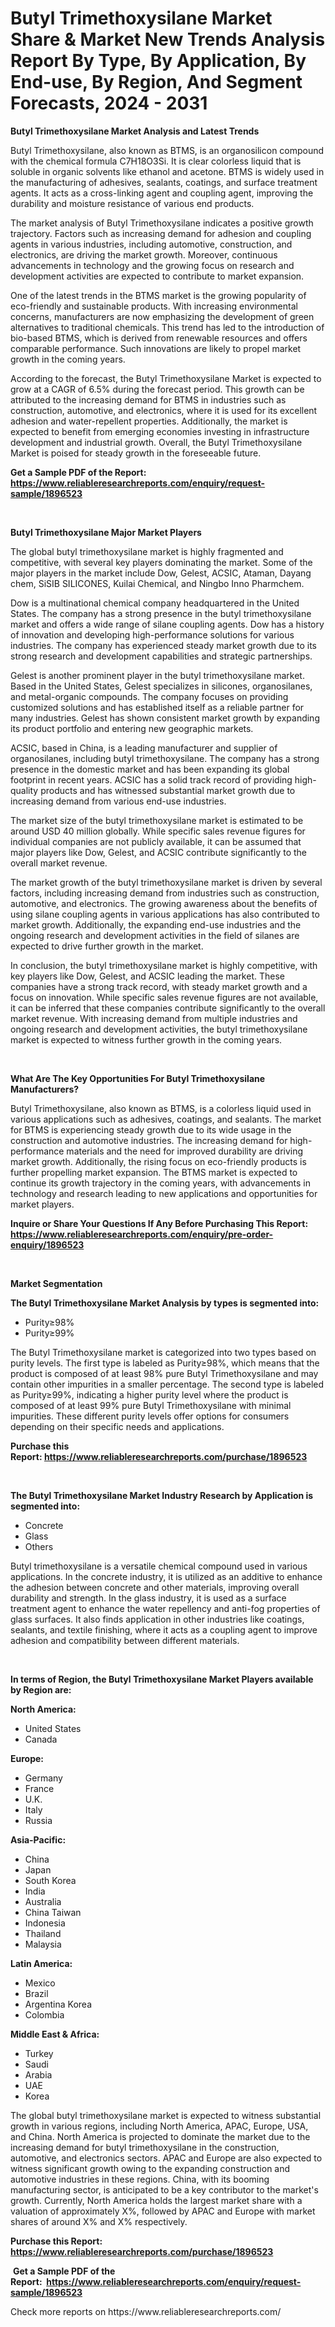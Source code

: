<p><h1>Butyl Trimethoxysilane Market Share & Market New Trends Analysis Report By Type, By Application, By End-use, By Region, And Segment Forecasts, 2024 - 2031</h1></p><p><strong>Butyl Trimethoxysilane Market Analysis and Latest Trends</strong></p>
<p><p>Butyl Trimethoxysilane, also known as BTMS, is an organosilicon compound with the chemical formula C7H18O3Si. It is clear colorless liquid that is soluble in organic solvents like ethanol and acetone. BTMS is widely used in the manufacturing of adhesives, sealants, coatings, and surface treatment agents. It acts as a cross-linking agent and coupling agent, improving the durability and moisture resistance of various end products.</p><p>The market analysis of Butyl Trimethoxysilane indicates a positive growth trajectory. Factors such as increasing demand for adhesion and coupling agents in various industries, including automotive, construction, and electronics, are driving the market growth. Moreover, continuous advancements in technology and the growing focus on research and development activities are expected to contribute to market expansion.</p><p>One of the latest trends in the BTMS market is the growing popularity of eco-friendly and sustainable products. With increasing environmental concerns, manufacturers are now emphasizing the development of green alternatives to traditional chemicals. This trend has led to the introduction of bio-based BTMS, which is derived from renewable resources and offers comparable performance. Such innovations are likely to propel market growth in the coming years.</p><p>According to the forecast, the Butyl Trimethoxysilane Market is expected to grow at a CAGR of 6.5% during the forecast period. This growth can be attributed to the increasing demand for BTMS in industries such as construction, automotive, and electronics, where it is used for its excellent adhesion and water-repellent properties. Additionally, the market is expected to benefit from emerging economies investing in infrastructure development and industrial growth. Overall, the Butyl Trimethoxysilane Market is poised for steady growth in the foreseeable future.</p></p>
<p><strong>Get a Sample PDF of the Report:&nbsp; <a href="https://www.reliableresearchreports.com/enquiry/request-sample/1896523">https://www.reliableresearchreports.com/enquiry/request-sample/1896523</a></strong></p>
<p>&nbsp;</p>
<p><strong>Butyl Trimethoxysilane Major Market Players</strong></p>
<p><p>The global butyl trimethoxysilane market is highly fragmented and competitive, with several key players dominating the market. Some of the major players in the market include Dow, Gelest, ACSIC, Ataman, Dayang chem, SiSIB SILICONES, Kuilai Chemical, and Ningbo Inno Pharmchem.</p><p>Dow is a multinational chemical company headquartered in the United States. The company has a strong presence in the butyl trimethoxysilane market and offers a wide range of silane coupling agents. Dow has a history of innovation and developing high-performance solutions for various industries. The company has experienced steady market growth due to its strong research and development capabilities and strategic partnerships.</p><p>Gelest is another prominent player in the butyl trimethoxysilane market. Based in the United States, Gelest specializes in silicones, organosilanes, and metal-organic compounds. The company focuses on providing customized solutions and has established itself as a reliable partner for many industries. Gelest has shown consistent market growth by expanding its product portfolio and entering new geographic markets.</p><p>ACSIC, based in China, is a leading manufacturer and supplier of organosilanes, including butyl trimethoxysilane. The company has a strong presence in the domestic market and has been expanding its global footprint in recent years. ACSIC has a solid track record of providing high-quality products and has witnessed substantial market growth due to increasing demand from various end-use industries.</p><p>The market size of the butyl trimethoxysilane market is estimated to be around USD 40 million globally. While specific sales revenue figures for individual companies are not publicly available, it can be assumed that major players like Dow, Gelest, and ACSIC contribute significantly to the overall market revenue.</p><p>The market growth of the butyl trimethoxysilane market is driven by several factors, including increasing demand from industries such as construction, automotive, and electronics. The growing awareness about the benefits of using silane coupling agents in various applications has also contributed to market growth. Additionally, the expanding end-use industries and the ongoing research and development activities in the field of silanes are expected to drive further growth in the market.</p><p>In conclusion, the butyl trimethoxysilane market is highly competitive, with key players like Dow, Gelest, and ACSIC leading the market. These companies have a strong track record, with steady market growth and a focus on innovation. While specific sales revenue figures are not available, it can be inferred that these companies contribute significantly to the overall market revenue. With increasing demand from multiple industries and ongoing research and development activities, the butyl trimethoxysilane market is expected to witness further growth in the coming years.</p></p>
<p>&nbsp;</p>
<p><strong>What Are The Key Opportunities For Butyl Trimethoxysilane Manufacturers?</strong></p>
<p><p>Butyl Trimethoxysilane, also known as BTMS, is a colorless liquid used in various applications such as adhesives, coatings, and sealants. The market for BTMS is experiencing steady growth due to its wide usage in the construction and automotive industries. The increasing demand for high-performance materials and the need for improved durability are driving market growth. Additionally, the rising focus on eco-friendly products is further propelling market expansion. The BTMS market is expected to continue its growth trajectory in the coming years, with advancements in technology and research leading to new applications and opportunities for market players.</p></p>
<p><strong>Inquire or Share Your Questions If Any Before Purchasing This Report: <a href="https://www.reliableresearchreports.com/enquiry/pre-order-enquiry/1896523">https://www.reliableresearchreports.com/enquiry/pre-order-enquiry/1896523</a></strong></p>
<p>&nbsp;</p>
<p><strong>Market Segmentation</strong></p>
<p><strong>The Butyl Trimethoxysilane Market Analysis by types is segmented into:</strong></p>
<p><ul><li>Purity≥98%</li><li>Purity≥99%</li></ul></p>
<p><p>The Butyl Trimethoxysilane market is categorized into two types based on purity levels. The first type is labeled as Purity≥98%, which means that the product is composed of at least 98% pure Butyl Trimethoxysilane and may contain other impurities in a smaller percentage. The second type is labeled as Purity≥99%, indicating a higher purity level where the product is composed of at least 99% pure Butyl Trimethoxysilane with minimal impurities. These different purity levels offer options for consumers depending on their specific needs and applications.</p></p>
<p><strong>Purchase this Report:&nbsp;<a href="https://www.reliableresearchreports.com/purchase/1896523">https://www.reliableresearchreports.com/purchase/1896523</a></strong></p>
<p>&nbsp;</p>
<p><strong>The Butyl Trimethoxysilane Market Industry Research by Application is segmented into:</strong></p>
<p><ul><li>Concrete</li><li>Glass</li><li>Others</li></ul></p>
<p><p>Butyl trimethoxysilane is a versatile chemical compound used in various applications. In the concrete industry, it is utilized as an additive to enhance the adhesion between concrete and other materials, improving overall durability and strength. In the glass industry, it is used as a surface treatment agent to enhance the water repellency and anti-fog properties of glass surfaces. It also finds application in other industries like coatings, sealants, and textile finishing, where it acts as a coupling agent to improve adhesion and compatibility between different materials.</p></p>
<p>&nbsp;</p>
<p><strong>In terms of Region, the Butyl Trimethoxysilane Market Players available by Region are:</strong></p>
<p>
    <p> <strong> North America: </strong>
        <ul>
            <li>United States</li>
            <li>Canada</li>
        </ul>
        </p> 
    <p> <strong> Europe: </strong>
        <ul>
            <li>Germany</li>
            <li>France</li>
            <li>U.K.</li>
            <li>Italy</li>
            <li>Russia</li>
        </ul>
        </p> 
    <p> <strong> Asia-Pacific: </strong>
        <ul>
            <li>China</li>
            <li>Japan</li>
            <li>South Korea</li>
            <li>India</li>
            <li>Australia</li>
            <li>China Taiwan</li>
            <li>Indonesia</li>
            <li>Thailand</li>
            <li>Malaysia</li>
        </ul>
        </p> 
    <p> <strong> Latin America: </strong>
        <ul>
            <li>Mexico</li>
            <li>Brazil</li>
            <li>Argentina Korea</li>
            <li>Colombia</li>
        </ul>
        </p> 
    <p> <strong> Middle East & Africa: </strong>
        <ul>
            <li>Turkey</li>
            <li>Saudi</li>
            <li>Arabia</li>
            <li>UAE</li>
            <li>Korea</li>
        </ul>
    </p>
    </p>
<p><p>The global butyl trimethoxysilane market is expected to witness substantial growth in various regions, including North America, APAC, Europe, USA, and China. North America is projected to dominate the market due to the increasing demand for butyl trimethoxysilane in the construction, automotive, and electronics sectors. APAC and Europe are also expected to witness significant growth owing to the expanding construction and automotive industries in these regions. China, with its booming manufacturing sector, is anticipated to be a key contributor to the market's growth. Currently, North America holds the largest market share with a valuation of approximately X%, followed by APAC and Europe with market shares of around X% and X% respectively.</p></p>
<p><strong>Purchase this Report: <a href="https://www.reliableresearchreports.com/purchase/1896523">https://www.reliableresearchreports.com/purchase/1896523</a></strong></p>
<p>&nbsp;<strong>Get a Sample PDF of the Report:&nbsp;&nbsp;<a href="https://www.reliableresearchreports.com/enquiry/request-sample/1896523">https://www.reliableresearchreports.com/enquiry/request-sample/1896523</a></strong></p>
<p><strong></strong></p>
<p>Check more reports on https://www.reliableresearchreports.com/</p>